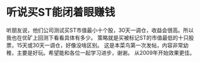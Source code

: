 # 听说买ST能闭着眼赚钱

听朋友说，他们公司测试买ST市值最小十个股，30天一调仓，收益会很高。所以我也在优矿上回测下看看具体有多少。
策略就是买被标记ST的市值最低的十只股票，15天或30天一调仓，好像没啥区别。
这是本菜鸟第一次发帖，内容非常幼稚，主要是好玩。希望能和各位一起学习进步，谢谢。
从2009年开始效果更佳。
